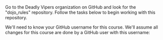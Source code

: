 Go to the Deadly Vipers organization on GitHub and look for the "dojo_rules" repository. Follow the tasks below to begin working with this repository.

We'll need to know your GitHub username for this course. We'll assume all changes for this course are done by a GitHub user with this username:

